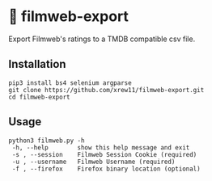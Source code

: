 # :movie_camera: filmweb-export
Export Filmweb's ratings to a TMDB compatible csv file.
  
 ## Installation  
```
pip3 install bs4 selenium argparse
git clone https://github.com/xrew11/filmweb-export.git  
cd filmweb-export
```
 ## Usage
 ```
 python3 filmweb.py -h
  -h, --help        show this help message and exit
  -s , --session    Filmweb Session Cookie (required)
  -u , --username   Filmweb Username (required)
  -f , --firefox    Firefox binary location (optional)
  ```
